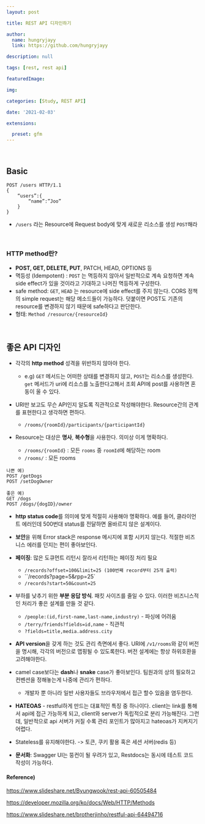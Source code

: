 ```yaml
---
layout: post

title: REST API 디자인하기

author: 
  name: hungryjayy
  link: https://github.com/hungryjayy

description: null

tags: [rest, rest api]

featuredImage: 

img: 

categories: [Study, REST API]

date: '2021-02-03'

extensions:

  preset: gfm
---
```


<br>

## Basic

```http
POST /users HTTP/1.1
{
	“users”:{
		“name”:”Joo”
	}
}
```

* `/users` 라는 Resource에 Request body에 맞게 새로운 리소스를 생성 `POST`해라

<br>

### HTTP method란?

* **POST, GET, DELETE, PUT**, PATCH, HEAD, OPTIONS 등
* 멱등성 (Idempotent) : `POST` 는 멱등하지 않아서 일반적으로 계속 요청하면 계속 side effect가 있을 것이라고 기대하고 나머진 멱등하게 구성한다.
* safe method: `GET`, `HEAD` 는 resource에 side effect를 주지 않는다. CORS 정책의 simple request는 해당 메소드들이 가능하다. 덧붙이면 POST도 기존의 resource를 변경하지 않기 때문에 safe하다고 판단한다.
* 형태: `Method /resource/{resourceId}`

<br>


## 좋은 API 디자인
* 각각의 **http method** 성격을 위반하지 않아야 한다.
  * e.g) `GET` 메서드는 어떠한 상태를 변경하지 않고, `POST`는 리소스를 생성한다. `get` 메서드가 uri에 리소스를 노출한다고해서 조회 API에 post를 사용하면 혼동이 올 수 있다.
* URI만 보고도 무슨 API인지 알도록 직관적으로 작성해야한다. Resource간의 관계를 표현한다고 생각하면 편하다.
  * `/rooms/{roomId}/participants/{participantId}`

* Resource는 대상은 **명사**, **복수형**을 사용한다. 의미상 이게 명확하다.
  * `/rooms/{roomId}` : 모든 `rooms` 중 `roomId`에 해당하는 room
  * `/rooms/` : 모든 rooms

```http
나쁜 예)
POST /getDogs
POST /setDogOwner
```

```http
좋은 예)
GET /dogs
POST /dogs/{dogID}/owner
```

* **http status code**를 의미에 맞게 적절히 사용해야 명확하다. 예를 들어, 클라이언트 에러인데 500번대 status를 전달하면 올바르지 않은 설계이다.
* **보안**을 위해 Error stack은 response 메시지에 포함 시키지 않는다. 적절한 비즈니스 에러를 던지는 편이 좋아보인다.
* **페이징**: 많은 도큐먼트 리턴시 잘라서 리턴하는 페이징 처리 필요
  * `/records?offset=100&limit=25 (100번째 record부터 25개 출력)`
  * ``/records?page=5&rpp=25`
  * `/records?start=50&count=25`

* 부하를 낮추기 위한 **부분 응답 방식**. 패킷 사이즈를 줄일 수 있다. 이러한 비즈니스적인 처리가 좋은 설계를 만들 것 같다.

   * `/people:(id,first-name,last-name,industry)` - 파싱에 어려움
   * `/terry/friends?fields=id,name` - 직관적
   * `?fields=title,media.address.city`
* **API version**을 갖게 하는 것도 관리 측면에서 좋다. URI에 `/v1/rooms`와 같이 버전을 명시해, 각각의 버전으로 맵핑될 수 있도록한다. 버전 설계에는 항상 하위호환을 고려해야한다.
* camel case보다는 **dash**나 **snake** case가 좋아보인다. 팀원과의 상의 필요하고 컨벤션을 정해놓는게 나중에 관리가 편하다.
   * 개발자 뿐 아니라 일반 사용자들도 브라우저에서 접근 할수 있음을 염두한다.
* **HATEOAS** - restful하게 만드는 대표적인 특징 중 하나이다. client는 link를 통해서 api에 접근 가능하게 되고, client와 server가 독립적으로 분리 가능해진다. 그런데, 일반적으로 api 서버가 커질 수록 관리 포인트가 많아지고 hateoas가 지켜지기 어렵다.
* Stateless를 유지해야한다. -> 토큰, 쿠키 활용 혹은 세션 서버(redis 등)
* **문서화**: Swagger UI는 뚱컨이 될 우려가 있고, Restdocs는 동시에 테스트 코드 작성이 가능하다.



#### Reference)
https://www.slideshare.net/Byungwook/rest-api-60505484

https://developer.mozilla.org/ko/docs/Web/HTTP/Methods

https://www.slideshare.net/brotherjinho/restful-api-64494716